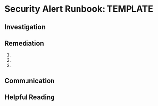 # Security Alert Runbook: TEMPLATE

## Investigation

## Remediation

1. <bad thing happens>
1. <assess impact of bad thing>
1. <resolve bad thing>

## Communication

## Helpful Reading
